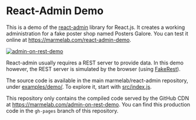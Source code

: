 # React-Admin Demo

This is a demo of the [react-admin](https://github.com/marmelab/react-admin) library for React.js. It creates a working administration for a fake poster shop named Posters Galore. You can test it online at https://marmelab.com/react-admin-demo.

[![admin-on-rest-demo](https://marmelab.com/admin-on-rest/img/admin-on-rest-demo-still.png)](https://vimeo.com/205118063)

React-admin usually requires a REST server to provide data. In this demo however, the REST server is simulated by the browser (using [FakeRest](https://github.com/marmelab/FakeRest)). 

The source code is available in the main marmelab/react-admin repository, under [examples/demo/](https://github.com/marmelab/react-admin/tree/master/examples/demo). To explore it, start with [src/index.js](https://github.com/marmelab/react-admin/blob/master/examples/demo/src/index.js).

This repository only contains the compiled code served by the GitHub CDN at https://marmelab.com/admin-on-rest-demo. You can find this production code in the `gh-pages` branch of this repository.
